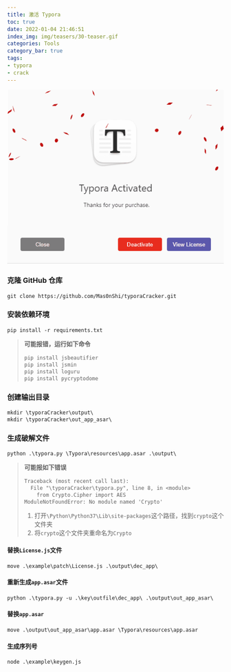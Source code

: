 ```yaml
---
title: 激活 Typora
toc: true
date: 2022-01-04 21:46:51
index_img: img/teasers/30-teaser.gif
categories: Tools
category_bar: true
tags:
- typora
- crack
---
```


<center>
    <img src="30/activated.gif" />
</center>

<!-- more -->

### 克隆 GitHub 仓库

```shell
git clone https://github.com/Mas0nShi/typoraCracker.git
```

### 安装依赖环境

```shell
pip install -r requirements.txt
```

> **可能报错，运行如下命令**
>
> ```shell
> pip install jsbeautifier
> pip install jsmin
> pip install loguru
> pip install pycryptodome
> ```

### 创建输出目录

```shell
mkdir \typoraCracker\output\
mkdir \typoraCracker\out_app_asar\
```

### 生成破解文件

```shell
python .\typora.py \Typora\resources\app.asar .\output\
```

> **可能报如下错误**
>
> ```shell
> Traceback (most recent call last):
>   File "\typoraCracker\typora.py", line 8, in <module>
>     from Crypto.Cipher import AES
> ModuleNotFoundError: No module named 'Crypto'
> ```
>
> 1. 打开`\Python\Python37\Lib\site-packages`这个路径，找到`crypto`这个文件夹
> 2. 将`crypto`这个文件夹重命名为`Crypto`

#### 替换`License.js`文件

```shell
move .\example\patch\License.js .\output\dec_app\
```

#### 重新生成`app.asar`文件

```shell
python .\typora.py -u .\key\outfile\dec_app\ .\output\out_app_asar\
```

#### 替换`app.asar`

```shell
move .\output\out_app_asar\app.asar \Typora\resources\app.asar
```

#### 生成序列号

```shell
node .\example\keygen.js
```
